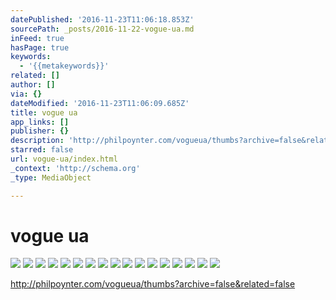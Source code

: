 ```yaml
---
datePublished: '2016-11-23T11:06:18.853Z'
sourcePath: _posts/2016-11-22-vogue-ua.md
inFeed: true
hasPage: true
keywords:
  - '{{metakeywords}}'
related: []
author: []
via: {}
dateModified: '2016-11-23T11:06:09.685Z'
title: vogue ua
app_links: []
publisher: {}
description: 'http://philpoynter.com/vogueua/thumbs?archive=false&related=false'
starred: false
url: vogue-ua/index.html
_context: 'http://schema.org'
_type: MediaObject

---
```

# vogue ua
![](https://the-grid-user-content.s3-us-west-2.amazonaws.com/12f2952f-00fa-4d1e-a520-c592b7191e1c.jpg)
![](https://the-grid-user-content.s3-us-west-2.amazonaws.com/7eb269cb-e36d-4517-8987-0f265cf3632a.jpg)
![](https://the-grid-user-content.s3-us-west-2.amazonaws.com/d700f024-0b84-49b3-9fac-335614776780.jpg)
![](https://the-grid-user-content.s3-us-west-2.amazonaws.com/42e65c44-9d2c-4ec0-a5e2-553fb4993e52.jpg)
![](https://the-grid-user-content.s3-us-west-2.amazonaws.com/9ee4f872-d542-4e39-a51d-b135bd787b1e.jpg)
![](https://the-grid-user-content.s3-us-west-2.amazonaws.com/fea06a24-abfd-4def-8c88-6eee0cc90b2c.jpg)
![](https://the-grid-user-content.s3-us-west-2.amazonaws.com/d4762fee-663a-42b4-aa8f-c4d597d87114.jpg)
![](https://the-grid-user-content.s3-us-west-2.amazonaws.com/5010d7f5-7129-4b8e-accd-2648485ff0fd.jpg)
![](https://the-grid-user-content.s3-us-west-2.amazonaws.com/956d339a-691a-419c-b98b-ec9d78cb4a62.jpg)
![](https://the-grid-user-content.s3-us-west-2.amazonaws.com/217ff283-dc58-4689-9772-1d75d4b9b578.jpg)
![](https://the-grid-user-content.s3-us-west-2.amazonaws.com/14c227a0-23cf-4ea3-80fe-8aa41b34d507.jpg)
![](https://the-grid-user-content.s3-us-west-2.amazonaws.com/9980235a-df1c-49cb-872a-f9f2da6ba5b7.jpg)
![](https://the-grid-user-content.s3-us-west-2.amazonaws.com/de20d7b1-0c75-46cf-adee-5e050d7f8c8c.jpg)
![](https://the-grid-user-content.s3-us-west-2.amazonaws.com/89102633-38ca-4734-9ecf-1b47c007070d.jpg)
![](https://the-grid-user-content.s3-us-west-2.amazonaws.com/23a0162d-37fa-415c-a199-dc1f039f8e1d.jpg)
![](https://the-grid-user-content.s3-us-west-2.amazonaws.com/703032d7-7512-49f4-a19e-a9f35d3cd141.jpg)
![](https://the-grid-user-content.s3-us-west-2.amazonaws.com/2c92f9d3-e7c9-44bc-90d4-3c463616d354.jpg)

http://philpoynter.com/vogueua/thumbs?archive=false&related=false